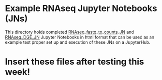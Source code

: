 # Example RNAseq Jupyter Notebooks (JNs)

This directory holds completed [RNAseq_fastq_to_counts_JN](RNAseq_fastq_to_counts_JN_06-2021.ipynb) and [RNAseq_DGE_JN](RNAseq_DGE_JN_06-2021.ipynb) Jupyter Notebooks in html format that can be used as an example test proper set up and execution of these JNs on a JupyterHub.

# Insert these files after testing this week!
